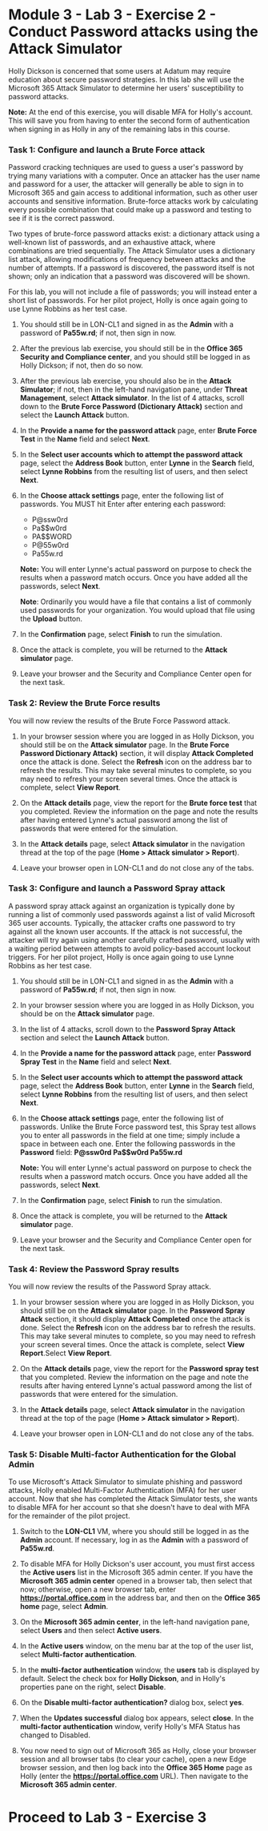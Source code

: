# Module 3 - Lab 3 - Exercise 2 - Conduct Password attacks using the Attack Simulator

Holly Dickson is concerned that some users at Adatum may require education about secure password strategies. In this lab she will use the Microsoft 365 Attack Simulator to determine her users' susceptibility to password attacks.

**Note:** At the end of this exercise, you will disable MFA for Holly's account. This will save you from having to enter the second form of authentication when signing in as Holly in any of the remaining labs in this course.

### Task 1: Configure and launch a Brute Force attack 

Password cracking techniques are used to guess a user's password by trying many variations with a computer. Once an attacker has the user name and password for a user, the attacker will generally be able to sign in to Microsoft 365 and gain access to additional information, such as other user accounts and sensitive information. Brute-force attacks work by calculating every possible combination that could make up a password and testing to see if it is the correct password.

Two types of brute-force password attacks exist: a dictionary attack using a well-known list of passwords, and an exhaustive attack, where combinations are tried sequentially. The Attack Simulator uses a dictionary list attack, allowing modifications of frequency between attacks and the number of attempts. If a password is discovered, the password itself is not shown; only an indication that a password was discovered will be shown.

For this lab, you will not include a file of passwords; you will instead enter a short list of passwords. For her pilot project, Holly is once again going to use Lynne Robbins as her test case. 

1. You should still be in LON-CL1 and signed in as the **Admin** with a password of **Pa55w.rd**; if not, then sign in now.  

2. After the previous lab exercise, you should still be in the **Office 365 Security and Compliance center**, and you should still be logged in as Holly Dickson; if not, then do so now.

3. After the previous lab exercise, you should also be in the **Attack Simulator**; if not, then in the left-hand navigation pane, under **Threat Management**, select **Attack simulator**. In the list of 4 attacks, scroll down to the **Brute Force Password (Dictionary Attack)** section and select the **Launch Attack** button.

4. In the **Provide a name for the password attack** page, enter **Brute Force Test** in the **Name** field and select **Next**.

5. In the **Select user accounts which to attempt the password attack** page, select the **Address Book** button, enter **Lynne** in the **Search** field, select **Lynne Robbins** from the resulting list of users, and then select **Next**.

6. In the **Choose attack settings** page, enter the following list of passwords. You MUST hit Enter after entering each password:

	- P@ssw0rd
	- Pa$$w0rd
	- PA$$WORD
	- P@55w0rd
	- Pa55w.rd
	
	**Note:** You will enter Lynne's actual password on purpose to check the results when a password match occurs. Once you have added all the passwords, select **Next**. <br/>

	**Note**: Ordinarily you would have a file that contains a list of commonly used passwords for your organization.  You would upload that file using the **Upload** button. 

7. In the **Confirmation** page, select **Finish** to run the simulation.

8. Once the attack is complete, you will be returned to the **Attack simulator** page. 

9. Leave your browser and the Security and Compliance Center open for the next task.   


### Task 2: Review the Brute Force results

You will now review the results of the Brute Force Password attack.

1. In your browser session where you are logged in as Holly Dickson, you should still be on the **Attack simulator** page. In the **Brute Force Password Dictionary Attack)** section, it will display **Attack Completed** once the attack is done. Select the **Refresh** icon on the address bar to refresh the results. This may take several minutes to complete, so you may need to refresh your screen several times. Once the attack is complete, select **View Report**.

2. On the **Attack details** page, view the report for the **Brute force test** that you completed. Review the information on the page and note the results after having entered Lynne's actual password among the list of passwords that were entered for the simulation. 

3. In the **Attack details** page, select **Attack simulator** in the navigation thread at the top of the page (**Home > Attack simulator > Report**).

4. Leave your browser open in LON-CL1 and do not close any of the tabs.
   

### Task 3: Configure and launch a Password Spray attack 

A password spray attack against an organization is typically done by running a list of commonly used passwords against a list of valid Microsoft 365 user accounts. Typically, the attacker crafts one password to try against all the known user accounts. If the attack is not successful, the attacker will try again using another carefully crafted password, usually with a waiting period between attempts to avoid policy-based account lockout triggers. For her pilot project, Holly is once again going to use Lynne Robbins as her test case. 

1. You should still be in LON-CL1 and signed in as the **Admin** with a password of **Pa55w.rd**; if not, then sign in now.  

2. In your browser session where you are logged in as Holly Dickson, you should be on the **Attack simulator** page. 

3. In the list of 4 attacks, scroll down to the **Password Spray Attack** section and select the **Launch Attack** button.

4. In the **Provide a name for the password attack** page, enter **Password Spray Test** in the **Name** field and select **Next**.

5. In the **Select user accounts which to attempt the password attack** page, select the **Address Book** button, enter **Lynne** in the **Search** field, select **Lynne Robbins** from the resulting list of users, and then select **Next**.

6. In the **Choose attack settings** page, enter the following list of passwords. Unlike the Brute Force password test, this Spray test allows you to enter all passwords in the field at one time; simply include a space in between each one. Enter the following passwords in the **Password** field: **P@ssw0rd Pa$$w0rd Pa55w.rd**
	
	**Note:** You will enter Lynne's actual password on purpose to check the results when a password match occurs. Once you have added all the passwords, select **Next**.

7. In the **Confirmation** page, select **Finish** to run the simulation.

8. Once the attack is complete, you will be returned to the **Attack simulator** page. 

9. Leave your browser and the Security and Compliance Center open for the next task.   



### Task 4: Review the Password Spray results

You will now review the results of the Password Spray attack.

1. In your browser session where you are logged in as Holly Dickson, you should still be on the **Attack simulator** page. In the **Password Spray Attack** section, it should display **Attack Completed** once the attack is done. Select the **Refresh** icon on the address bar to refresh the results. This may take several minutes to complete, so you may need to refresh your screen several times. Once the attack is complete, select **View Report**.Select **View Report**.

2. On the **Attack details** page, view the report for the **Password spray test** that you completed. Review the information on the page and note the results after having entered Lynne's actual password among the list of passwords that were entered for the simulation. 

3. In the **Attack details** page, select **Attack simulator** in the navigation thread at the top of the page (**Home > Attack simulator > Report**).

4. Leave your browser open in LON-CL1 and do not close any of the tabs.


### Task 5: Disable Multi-factor Authentication for the Global Admin

To use Microsoft's Attack Simulator to simulate phishing and password attacks, Holly enabled Multi-Factor Authentication (MFA) for her user account. Now that she has completed the Attack Simulator tests, she wants to disable MFA for her account so that she doesn't have to deal with MFA for the remainder of the pilot project.

1. Switch to the **LON-CL1** VM, where you should still be logged in as the **Admin** account. If necessary, log in as the **Admin** with a password of **Pa55w.rd**. 

2. To disable MFA for Holly Dickson's user account, you must first access the **Active users** list in the Microsoft 365 admin center. If you have the **Microsoft 365 admin center** opened in a browser tab, then select that now; otherwise, open a new browser tab, enter **https://portal.office.com** in the address bar, and then on the **Office 365 home** page, select **Admin**. 

3. On the **Microsoft 365 admin center**, in the left-hand navigation pane, select **Users** and then select **Active users**.

4. In the **Active users** window, on the menu bar at the top of the user list, select **Multi-factor authentication**.

5. In the **multi-factor authentication** window, the **users** tab is displayed by default. Select the check box for **Holly Dickson**, and in Holly's properties pane on the right, select **Disable**.

6. On the **Disable multi-factor authentication?** dialog box, select **yes**. 

7. When the **Updates successful** dialog box appears, select **close**. In the **multi-factor authentication** window, verify Holly's MFA Status has changed to Disabled. 

8. You now need to sign out of Microsoft 365 as Holly, close your browser session and all browser tabs (to clear your cache), open a new Edge browser session, and then log back into the **Office 365 Home** page as Holly (enter the **https://portal.office.com** URL). Then navigate to the **Microsoft 365 admin center**. 

# Proceed to Lab 3 - Exercise 3
 
